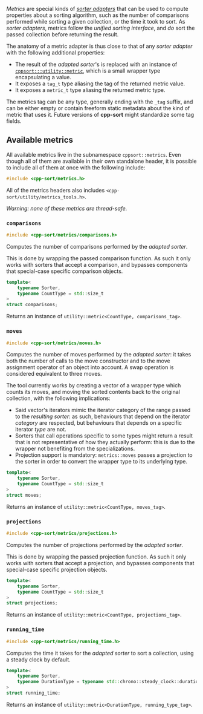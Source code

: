 *Metrics* are special kinds of [*sorter adapters*][sorter-adapters] that can be used to compute properties about a sorting algorithm, such as the number of comparisons performed while sorting a given collection, or the time it took to sort. As *sorter adapters*, metrics follow the *unified sorting interface*, and *do* sort the passed collection before returning the result.

The anatomy of a metric adapter is thus close to that of any *sorter adapter* with the following additional properties:
* The result of the *adapted sorter*'s is replaced with an instance of [`cppsort:::utility::metric`][utility-metrics-tools], which is a small wrapper type encapsulating a value.
* It exposes a `tag_t` type aliasing the tag of the returned metric value.
* It exposes a `metric_t` type aliasing the returned metric type.

The metrics tag can be any type, generally ending with the `_tag` suffix, and can be either empty or contain freeform static metadata about the kind of metric that uses it. Future versions of **cpp-sort** might standardize some tag fields.

## Available metrics

All available metrics live in the subnamespace `cppsort::metrics`. Even though all of them are available in their own standalone header, it is possible to include all of them at once with the following include:

```cpp
#include <cpp-sort/metrics.h>
```

All of the metrics headers also includes `<cpp-sort/utility/metrics_tools.h>`.

*Warning: none of these metrics are thread-safe.*

### `comparisons`

```cpp
#include <cpp-sort/metrics/comparisons.h>
```

Computes the number of comparisons performed by the *adapted sorter*.

This is done by wrapping the passed comparison function. As such it only works with sorters that accept a comparison, and bypasses components that special-case specific comparison objects.

```cpp
template<
    typename Sorter,
    typename CountType = std::size_t
>
struct comparisons;
```

Returns an instance of `utility::metric<CountType, comparisons_tag>`.

### `moves`

```cpp
#include <cpp-sort/metrics/moves.h>
```

Computes the number of moves performed by the *adapted sorter*: it takes both the number of calls to the move constructor and to the move assignment operator of an object into account. A swap operation is considered equivalent to three moves.

The tool currently works by creating a vector of a wrapper type which counts its moves, and moving the sorted contents back to the original collection, with the following implications:
* Said vector's iterators mimic the iterator category of the range passed to the *resulting sorter*: as such, behaviours that depend on the iterator _category_ are respected, but behaviours that depends on a specific iterator _type_ are not.
* Sorters that call operations specific to some types might return a result that is not representative of how they actually perform: this is due to the wrapper not benefiting from the specializations.
* Projection support is mandatory: `metrics::moves` passes a projection to the sorter in order to convert the wrapper type to its underlying type.

```cpp
template<
    typename Sorter,
    typename CountType = std::size_t
>
struct moves;
```

Returns an instance of `utility::metric<CountType, moves_tag>`.

### `projections`

```cpp
#include <cpp-sort/metrics/projections.h>
```

Computes the number of projections performed by the *adapted sorter*.

This is done by wrapping the passed projection function. As such it only works with sorters that accept a projection, and bypasses components that special-case specific projection objects.

```cpp
template<
    typename Sorter,
    typename CountType = std::size_t
>
struct projections;
```

Returns an instance of `utility::metric<CountType, projections_tag>`.

### `running_time`

```cpp
#include <cpp-sort/metrics/running_time.h>
```

Computes the time it takes for the *adapted sorter* to sort a collection, using a steady clock by default.

```cpp
template<
    typename Sorter,
    typename DurationType = typename std::chrono::steady_clock::duration
>
struct running_time;
```

Returns an instance of `utility::metric<DurationType, running_type_tag>`.


  [sorter-adapters]: Sorter-adapters.md
  [utility-metrics-tools]: Miscellaneous-utilities.md#metrics-tools